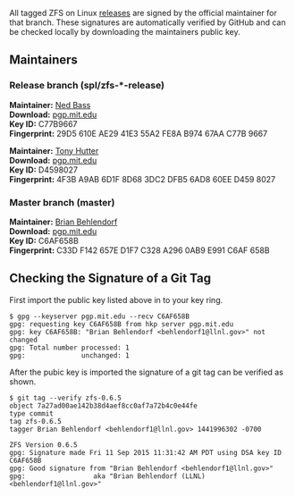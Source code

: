 All tagged ZFS on Linux [releases][releases] are signed by the official maintainer for that branch.  These signatures are automatically verified by GitHub and can be checked locally by downloading the maintainers public key.

## Maintainers

### Release branch (spl/zfs-*-release)

**Maintainer:** [Ned Bass][nedbass]  
**Download:** [pgp.mit.edu][nedbass-pubkey]  
**Key ID:** C77B9667  
**Fingerprint:** 29D5 610E AE29 41E3 55A2  FE8A B974 67AA C77B 9667  

**Maintainer:** [Tony Hutter][tonyhutter]  
**Download:** [pgp.mit.edu][tonyhutter-pubkey]  
**Key ID:** D4598027  
**Fingerprint:** 4F3B A9AB 6D1F 8D68 3DC2  DFB5 6AD8 60EE D459 8027  

### Master branch (master)

**Maintainer:** [Brian Behlendorf][behlendorf]  
**Download:** [pgp.mit.edu][behlendorf-pubkey]  
**Key ID:** C6AF658B  
**Fingerprint:** C33D F142 657E D1F7 C328  A296 0AB9 E991 C6AF 658B  

## Checking the Signature of a Git Tag

First import the public key listed above in to your key ring.

```
$ gpg --keyserver pgp.mit.edu --recv C6AF658B
gpg: requesting key C6AF658B from hkp server pgp.mit.edu
gpg: key C6AF658B: "Brian Behlendorf <behlendorf1@llnl.gov>" not changed
gpg: Total number processed: 1
gpg:              unchanged: 1
```

After the pubic key is imported the signature of a git tag can be verified as shown.

```
$ git tag --verify zfs-0.6.5
object 7a27ad00ae142b38d4aef8cc0af7a72b4c0e44fe
type commit
tag zfs-0.6.5
tagger Brian Behlendorf <behlendorf1@llnl.gov> 1441996302 -0700

ZFS Version 0.6.5
gpg: Signature made Fri 11 Sep 2015 11:31:42 AM PDT using DSA key ID C6AF658B
gpg: Good signature from "Brian Behlendorf <behlendorf1@llnl.gov>"
gpg:                 aka "Brian Behlendorf (LLNL) <behlendorf1@llnl.gov>"
```

[nedbass]: https://github.com/nedbass
[nedbass-pubkey]: http://pgp.mit.edu/pks/lookup?op=vindex&search=0xB97467AAC77B9667&fingerprint=on
[tonyhutter]: https://github.com/tonyhutter
[tonyhutter-pubkey]: http://pgp.mit.edu/pks/lookup?op=vindex&search=0x6ad860eed4598027&fingerprint=on
[behlendorf]: https://github.com/behlendorf
[behlendorf-pubkey]: http://pgp.mit.edu/pks/lookup?op=vindex&search=0x0AB9E991C6AF658B&fingerprint=on
[releases]: https://github.com/zfsonlinux/zfs/releases